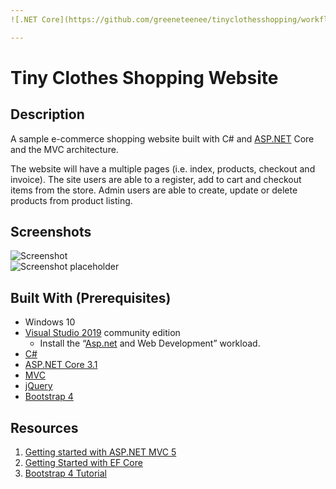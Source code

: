 ```yaml
---
![.NET Core](https://github.com/greeneteenee/tinyclothesshopping/workflows/.NET%20Core/badge.svg)

---
```


<h1 id="tiny-clothes-shopping-website">Tiny Clothes Shopping Website</h1>
<h2 id="description">Description</h2>
<p>A sample e-commerce shopping website built with C# and <a href="http://ASP.NET">ASP.NET</a> Core and the MVC architecture.</p>
<p>The website will have a multiple pages (i.e. index, products, checkout and invoice). The site users are able to a register, add to cart and checkout items from the store.  Admin users are able to create, update or delete products from product listing.</p>
<h2 id="screenshots">Screenshots</h2>
<p><img src="https://i.imgur.com/BcGyjlM.png" alt="Screenshot"><br>
<img src="https://i.imgur.com/7bHjIJj.png" alt="Screenshot placeholder"></p>
<h2 id="built-with-prerequisites">Built With (Prerequisites)</h2>
<ul>
<li>Windows 10</li>
<li><a href="%5Bhttps://developer.microsoft.com/en-us/windows/downloads">Visual Studio 2019</a> community edition
<ul>
<li>Install the “<a href="http://Asp.net">Asp.net</a> and Web Development” workload.</li>
</ul>
</li>
<li><a href="https://docs.microsoft.com/en-us/dotnet/csharp/">C#</a></li>
<li><a href="https://docs.microsoft.com/en-us/aspnet/core/?view=aspnetcore-3.0">ASP.NET Core 3.1</a></li>
<li><a href="https://docs.microsoft.com/en-nz/aspnet/core/mvc/overview?view=aspnetcore-3.0">MVC</a></li>
<li><a href="https://jquery.com/%5D(https://jquery.com/)">jQuery</a></li>
<li><a href="https://getbootstrap.com/%5D(https://getbootstrap.com/)">Bootstrap 4</a></li>
</ul>
<h2 id="resources">Resources</h2>
<ol>
<li><a href="https://docs.microsoft.com/en-us/aspnet/mvc/overview/getting-started/introduction/getting-started%5D(https://docs.microsoft.com/en-us/aspnet/mvc/overview/getting-started/introduction/getting-started)%5D">Getting started with ASP.NET MVC 5</a></li>
<li><a href="https://docs.microsoft.com/en-us/ef/core/get-started/?tabs=netcore-cli%5D(https://docs.microsoft.com/en-us/ef/core/get-started/?tabs=netcore-cli)">Getting Started with EF Core</a></li>
<li><a href="https://www.w3schools.com/bootstrap4/%5D(https://www.w3schools.com/bootstrap4/)">Bootstrap 4  Tutorial</a></li>
</ol>

